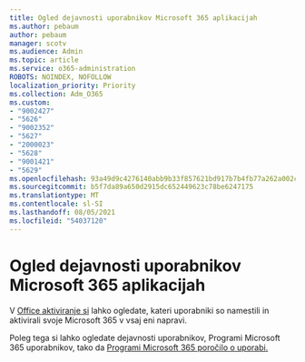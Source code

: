 ```yaml
---
title: Ogled dejavnosti uporabnikov Microsoft 365 aplikacijah
ms.author: pebaum
author: pebaum
manager: scotv
ms.audience: Admin
ms.topic: article
ms.service: o365-administration
ROBOTS: NOINDEX, NOFOLLOW
localization_priority: Priority
ms.collection: Adm_O365
ms.custom:
- "9002427"
- "5626"
- "9002352"
- "5627"
- "2000023"
- "5628"
- "9001421"
- "5629"
ms.openlocfilehash: 93a49d9c4276140abb9b33f857621bd917b7b4fb77a262a002ce96a6e6124fb7
ms.sourcegitcommit: b5f7da89a650d2915dc652449623c78be6247175
ms.translationtype: MT
ms.contentlocale: sl-SI
ms.lasthandoff: 08/05/2021
ms.locfileid: "54037120"
---
```

# <a name="view-your-users-microsoft-365-apps-activity"></a>Ogled dejavnosti uporabnikov Microsoft 365 aplikacijah

V [Office aktiviranje si](https://docs.microsoft.com/microsoft-365/admin/activity-reports/microsoft-office-activations?view=o365-worldwide) lahko ogledate, kateri uporabniki so namestili in aktivirali svoje Microsoft 365 v vsaj eni napravi.

Poleg tega si lahko ogledate dejavnosti uporabnikov, Programi Microsoft 365 uporabnikov, tako da [Programi Microsoft 365 poročilo o uporabi.](https://docs.microsoft.com/microsoft-365/admin/activity-reports/microsoft365-apps-usage?view=o365-worldwide)

